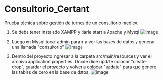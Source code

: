 # Consultorio_Certant
Prueba técnica sobre gestión de turnos de un consultorio medico.

1) Se debe tener instalado XAMPP y darle start a Apache y Mysql
![image](https://github.com/Celescis/Consultorio_Certant/assets/78131140/78c80657-6782-4906-b19f-149b9e65f649)

2) Luego en Mysql tocar admin para ir a ver las bases de datos y generar una llamada "consultorio"
![image](https://github.com/Celescis/Consultorio_Certant/assets/78131140/f602efe9-0069-4d65-a814-dd5c4219c182)

3) Dentro del proyecto ingresar a la carpeta src/main/resources y ver el archivo application.properties. Donde dice update colocar "create-drop", guardar el proyecto y volver a colocar "update" para que genere las tablas de cero en la base de datos.
![image](https://github.com/Celescis/Consultorio_Certant/assets/78131140/271e2dec-a21c-40c4-98f1-ae5888686b5e)

